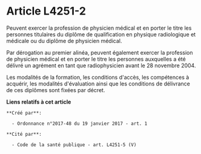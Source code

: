 # Article L4251-2

Peuvent exercer la profession de physicien médical et en porter le titre les personnes titulaires du diplôme de qualification
en physique radiologique et médicale ou du diplôme de physicien médical.

Par dérogation au premier alinéa, peuvent également exercer la profession de physicien médical et en porter le titre les
personnes auxquelles a été délivré un agrément en tant que radiophysicien avant le 28 novembre 2004.

Les modalités de la formation, les conditions d'accès, les compétences à acquérir, les modalités d'évaluation ainsi que les
conditions de délivrance de ces diplômes sont fixées par décret.

**Liens relatifs à cet article**

	**Créé par**:

	  - Ordonnance n°2017-48 du 19 janvier 2017 - art. 1

	**Cité par**:

	  - Code de la santé publique - art. L4251-5 (V)
